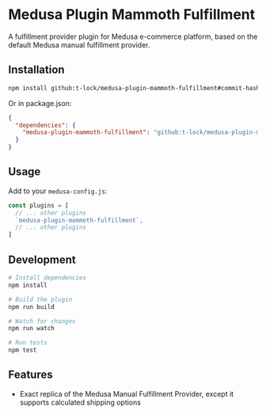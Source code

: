 # Medusa Plugin Mammoth Fulfillment

A fulfillment provider plugin for Medusa e-commerce platform, based on the default Medusa manual fulfillment provider.

## Installation

```bash
npm install github:t-lock/medusa-plugin-mammoth-fulfillment#commit-hash
```

Or in package.json:
```json
{
  "dependencies": {
    "medusa-plugin-mammoth-fulfillment": "github:t-lock/medusa-plugin-mammoth-fulfillment#commit-hash"
  }
}
```

## Usage

Add to your `medusa-config.js`:

```javascript
const plugins = [
  // ... other plugins
  `medusa-plugin-mammoth-fulfillment`,
  // ... other plugins
]
```

## Development

```bash
# Install dependencies
npm install

# Build the plugin
npm run build

# Watch for changes
npm run watch

# Run tests
npm test
```

## Features

- Exact replica of the Medusa Manual Fulfillment Provider, except it supports calculated shipping options
